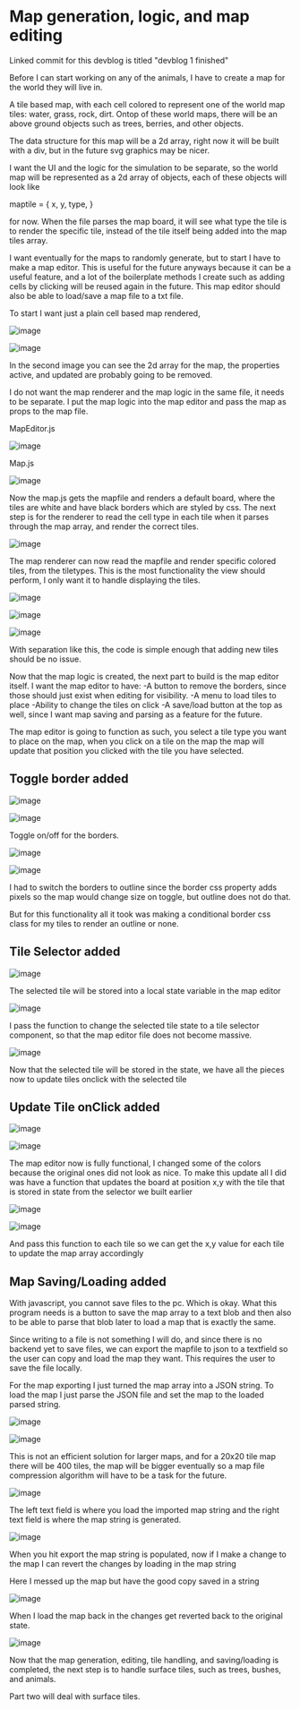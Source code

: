 
# Map generation, logic, and map editing

Linked commit for this devblog is titled "devblog 1 finished"

Before I can start working on any of the animals, I have to create a map for the world they will live in.

A tile based map, with each cell colored to represent one of the world map tiles: water, grass, rock, dirt.
Ontop of these world maps, there will be an above ground objects such as trees, berries, and other objects.


The data structure for this map will be a 2d array, right now it will be built with a div, but in the future svg graphics may be nicer.

I want the UI and the logic for the simulation to be separate, so the world map will be represented as a 2d array of objects,
each of these objects will look like

maptile = {
    x,
    y,
    type,
}

for now. When the <Map /> file parses the map board, it will see what type the tile is to render the specific tile, instead of the tile itself being added into the map tiles array.

I want eventually for the maps to randomly generate, but to start I have to make a map editor. This is useful for the future anyways because it can be a useful feature, and a lot of the boilerplate methods I create such as adding cells by clicking will be reused again in the future. This map editor should also be able to load/save a map file to a txt file.


To start I want just a plain cell based map rendered,

![image](https://github.com/christophermarek/Terra/blob/master/devblog/(1)%20Map%20screenshots/Black%20and%20white%20board.PNG)

![image](https://github.com/christophermarek/Terra/blob/master/devblog/(1)%20Map%20screenshots/maplogic.PNG)

In the second image you can see the 2d array for the map, the properties active, and updated are probably going to be removed.

I do not want the map renderer and the map logic in the same file, it needs to be separate.
I put the map logic into the map editor and pass the map as props to the map file.

MapEditor.js

![image](https://github.com/christophermarek/Terra/blob/master/devblog/(1)%20Map%20screenshots/mapeditorlogic.PNG)

Map.js

![image](https://github.com/christophermarek/Terra/blob/master/devblog/(1)%20Map%20screenshots/maprender.PNG)


Now the map.js gets the mapfile and renders a default board, where the tiles are white and have black borders which are styled by css.
The next step is for the renderer to read the cell type in each tile when it parses through the map array, and render the correct tiles.

![image](https://github.com/christophermarek/Terra/blob/master/devblog/(1)%20Map%20screenshots/greenmap.PNG)

The map renderer can now read the mapfile and render specific colored tiles, from the tiletypes.
This is the most functionality the view should perform, I only want it to handle displaying the tiles.

![image](https://github.com/christophermarek/Terra/blob/master/devblog/(1)%20Map%20screenshots/maptotilehandler.PNG)

![image](https://github.com/christophermarek/Terra/blob/master/devblog/(1)%20Map%20screenshots/tilehandlertotile.PNG)

![image](https://github.com/christophermarek/Terra/blob/master/devblog/(1)%20Map%20screenshots/tile.PNG)

With separation like this, the code is simple enough that adding new tiles should be no issue.

Now that the map logic is created, the next part to build is the map editor itself.
I want the map editor to have:
-A button to remove the borders, since those should just exist when editing for visibility.
-A menu to load tiles to place
-Ability to change the tiles on click
-A save/load button at the top as well, since I want map saving and parsing as a feature for the future.

The map editor is going to function as such, you select a tile type you want to place on the map, when you click on a tile on the map the map will update that position you clicked with the tile you have selected.

## Toggle border added

![image](https://github.com/christophermarek/Terra/blob/master/devblog/(1)%20Map%20screenshots/withborders.png)

![image](https://github.com/christophermarek/Terra/blob/master/devblog/(1)%20Map%20screenshots/noborders.png)

Toggle on/off for the borders. 

![image](https://github.com/christophermarek/Terra/blob/master/devblog/(1)%20Map%20screenshots/bordercss.png)

![image](https://github.com/christophermarek/Terra/blob/master/devblog/(1)%20Map%20screenshots/borderToggleCode.PNG)

I had to switch the borders to outline since the border css property adds pixels so the map would change size on toggle, but outline does not do that.

But for this functionality all it took was making a conditional border css class for my tiles to render an outline or none.

## Tile Selector added

![image](https://github.com/christophermarek/Terra/blob/master/devblog/(1)%20Map%20screenshots/tileSelector.PNG)

The selected tile will be stored into a local state variable in the map editor

![image](https://github.com/christophermarek/Terra/blob/master/devblog/(1)%20Map%20screenshots/tileSelectorMapEditor.PNG)

I pass the function to change the selected tile state to a tile selector component, so that the map editor file does not become massive.

![image](https://github.com/christophermarek/Terra/blob/master/devblog/(1)%20Map%20screenshots/tileSelectorclass.PNG)

Now that the selected tile will be stored in the state, we have all the pieces now to update tiles onclick with the selected tile

## Update Tile onClick added

![image](https://github.com/christophermarek/Terra/blob/master/devblog/(1)%20Map%20screenshots/mapcreation.PNG)

![image](https://github.com/christophermarek/Terra/blob/master/devblog/(1)%20Map%20screenshots/mapcreationnoborder.png)

The map editor now is fully functional, I changed some of the colors because the original ones did not look as nice.
To make this update all I did was have a function that updates the board at position x,y with the tile that is stored in state from the selector we built earlier

![image](https://github.com/christophermarek/Terra/blob/master/devblog/(1)%20Map%20screenshots/updateMapwselectedTile.PNG)

![image](https://github.com/christophermarek/Terra/blob/master/devblog/(1)%20Map%20screenshots/updateMapPassed.PNG)

And pass this function to each tile so we can get the x,y value for each tile to update the map array accordingly

## Map Saving/Loading added

With javascript, you cannot save files to the pc. Which is okay. What this program needs is a button to save the map array to a text blob and then also to be able to parse that blob later to load a map that is exactly the same.

Since writing to a file is not something I will do, and since there is no backend yet to save files, we can export the mapfile to json to a textfield so the user can copy and load the map they want. This requires the user to save the file locally. 

For the map exporting I just turned the map array into a JSON string.
To load the map I just parse the JSON file and set the map to the loaded parsed string.

![image](https://github.com/christophermarek/Terra/blob/master/devblog/(1)%20Map%20screenshots/loadMap.PNG)

![image](https://github.com/christophermarek/Terra/blob/master/devblog/(1)%20Map%20screenshots/mapFIleHandler.PNG)

This is not an efficient solution for larger maps, and for a 20x20 tile map there will be 400 tiles, the map will be bigger eventually so a map file compression algorithm will have to be a task for the future.

![image](https://github.com/christophermarek/Terra/blob/master/devblog/(1)%20Map%20screenshots/fileHandlerUI.PNG)

The left text field is where you load the imported map string
and the right text field is where the map string is generated.

![image](https://github.com/christophermarek/Terra/blob/master/devblog/(1)%20Map%20screenshots/mapExported.PNG)

When you hit export the map string is populated, now if I make a change to the map I can revert the changes
by loading in the map string

Here I messed up the map but have the good copy saved in a string

![image](https://github.com/christophermarek/Terra/blob/master/devblog/(1)%20Map%20screenshots/mapDirty.PNG)

When I load the map back in the changes get reverted back to the original state. 

![image](https://github.com/christophermarek/Terra/blob/master/devblog/(1)%20Map%20screenshots/mapLoaded.PNG)



Now that the map generation, editing, tile handling, and saving/loading is completed, the next step is to handle surface tiles, such as trees, bushes, and animals.

Part two will deal with surface tiles.